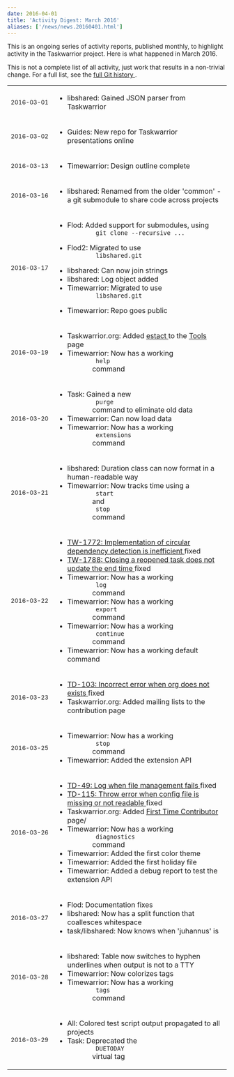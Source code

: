 ```yaml
---
date: 2016-04-01
title: 'Activity Digest: March 2016'
aliases: ['/news/news.20160401.html']
---
```

<div class="col-md-8 main">
 <div class="row">
  <p>
   This is an ongoing series of activity reports, published monthly,
            to highlight activity in the Taskwarrior project. Here is what
            happened in March 2016.
  </p>
  <p>
   This is not a complete list of all activity, just work that results
            in a non-trivial change. For a full list, see the
   <a href="https://git.tasktools.org/projects/TM/repos/task/commits?until=refs%2Fheads%2F2.6.0">
    full Git history
   </a>
   .
  </p>
  <table class="table table-striped table-compact">
   <tr>
    <td style="white-space: nowrap;">
     <small>
      2016-03-01
     </small>
    </td>
    <td>
     <ul>
      <li>
       libshared: Gained JSON parser from Taskwarrior
      </li>
     </ul>
    </td>
   </tr>
   <tr>
    <td>
     <small>
      2016-03-02
     </small>
    </td>
    <td>
     <ul>
      <li>
       Guides: New repo for Taskwarrior presentations online
      </li>
     </ul>
    </td>
   </tr>
   <tr>
    <td>
     <small>
      2016-03-13
     </small>
    </td>
    <td>
     <ul>
      <li>
       Timewarrior: Design outline complete
      </li>
     </ul>
    </td>
   </tr>
   <tr>
    <td>
     <small>
      2016-03-16
     </small>
    </td>
    <td>
     <ul>
      <li>
       libshared: Renamed from the older 'common' - a git submodule to share code across projects
      </li>
     </ul>
    </td>
   </tr>
   <tr>
    <td>
     <small>
      2016-03-17
     </small>
    </td>
    <td>
     <ul>
      <li>
       Flod: Added support for submodules, using
       <code>
        git clone --recursive ...
       </code>
      </li>
      <li>
       Flod2: Migrated to use
       <code>
        libshared.git
       </code>
      </li>
      <li>
       libshared: Can now join strings
      </li>
      <li>
       libshared: Log object added
      </li>
      <li>
       Timewarrior: Migrated to use
       <code>
        libshared.git
       </code>
      </li>
      <li>
       Timewarrior: Repo goes public
      </li>
     </ul>
    </td>
   </tr>
   <tr>
    <td>
     <small>
      2016-03-19
     </small>
    </td>
    <td>
     <ul>
      <li>
       Taskwarrior.org: Added
       <a href="https://github.com/envolyse/estact">
        estact
       </a>
       to the
       <a href="/tools/index.html">
        Tools
       </a>
       page
      </li>
      <li>
       Timewarrior: Now has a working
       <code>
        help
       </code>
       command
      </li>
     </ul>
    </td>
   </tr>
   <tr>
    <td>
     <small>
      2016-03-20
     </small>
    </td>
    <td>
     <ul>
      <li>
       Task: Gained a new
       <code>
        purge
       </code>
       command to eliminate old data
      </li>
      <li>
       Timewarrior: Can now load data
      </li>
      <li>
       Timewarrior: Now has a working
       <code>
        extensions
       </code>
       command
      </li>
     </ul>
    </td>
   </tr>
   <tr>
    <td>
     <small>
      2016-03-21
     </small>
    </td>
    <td>
     <ul>
      <li>
       libshared: Duration class can now format in a human-readable way
      </li>
      <li>
       Timewarrior: Now tracks time using a
       <code>
        start
       </code>
       and
       <code>
        stop
       </code>
       command
      </li>
     </ul>
    </td>
   </tr>
   <tr>
    <td>
     <small>
      2016-03-22
     </small>
    </td>
    <td>
     <ul>
      <li>
       <a href="https://bug.tasktools.org/browse/TW-1772">
        TW-1772: Implementation of circular dependency detection is inefficient
       </a>
       fixed
      </li>
      <li>
       <a href="https://bug.tasktools.org/browse/TW-1788">
        TW-1788: Closing a reopened task does not update the end time
       </a>
       fixed
      </li>
      <li>
       Timewarrior: Now has a working
       <code>
        log
       </code>
       command
      </li>
      <li>
       Timewarrior: Now has a working
       <code>
        export
       </code>
       command
      </li>
      <li>
       Timewarrior: Now has a working
       <code>
        continue
       </code>
       command
      </li>
      <li>
       Timewarrior: Now has a working default command
      </li>
     </ul>
    </td>
   </tr>
   <tr>
    <td>
     <small>
      2016-03-23
     </small>
    </td>
    <td>
     <ul>
      <li>
       <a href="https://bug.tasktools.org/browse/TD-103">
        TD-103: Incorrect error when org does not exists
       </a>
       fixed
      </li>
      <li>
       Taskwarrior.org: Added mailing lists to the contribution page
      </li>
     </ul>
    </td>
   </tr>
   <tr>
    <td>
     <small>
      2016-03-25
     </small>
    </td>
    <td>
     <ul>
      <li>
       Timewarrior: Now has a working
       <code>
        stop
       </code>
       command
      </li>
      <li>
       Timewarrior: Added the extension API
      </li>
     </ul>
    </td>
   </tr>
   <tr>
    <td>
     <small>
      2016-03-26
     </small>
    </td>
    <td>
     <ul>
      <li>
       <a href="https://bug.tasktools.org/browse/TD-49">
        TD-49: Log when file management fails
       </a>
       fixed
      </li>
      <li>
       <a href="https://bug.tasktools.org/browse/TD-115">
        TD-115: Throw error when config file is missing or not readable
       </a>
       fixed
      </li>
      <li>
       Taskwarrior.org: Added
       <a href="/docs/first_time.html">
        First Time Contributor
       </a>
       page/
      </li>
      <li>
       Timewarrior: Now has a working
       <code>
        diagnostics
       </code>
       command
      </li>
      <li>
       Timewarrior: Added the first color theme
      </li>
      <li>
       Timewarrior: Added the first holiday file
      </li>
      <li>
       Timewarrior: Added a debug report to test the extension API
      </li>
     </ul>
    </td>
   </tr>
   <tr>
    <td>
     <small>
      2016-03-27
     </small>
    </td>
    <td>
     <ul>
      <li>
       Flod: Documentation fixes
      </li>
      <li>
       libshared: Now has a split function that coallesces whitespace
      </li>
      <li>
       task/libshared: Now knows when 'juhannus' is
      </li>
     </ul>
    </td>
   </tr>
   <tr>
    <td>
     <small>
      2016-03-28
     </small>
    </td>
    <td>
     <ul>
      <li>
       libshared: Table now switches to hyphen underlines when output is not to a TTY
      </li>
      <li>
       Timewarrior: Now colorizes tags
      </li>
      <li>
       Timewarrior: Now has a working
       <code>
        tags
       </code>
       command
      </li>
     </ul>
    </td>
   </tr>
   <tr>
    <td>
     <small>
      2016-03-29
     </small>
    </td>
    <td>
     <ul>
      <li>
       All: Colored test script output propagated to all projects
      </li>
      <li>
       Task: Deprecated the
       <code>
        DUETODAY
       </code>
       virtual tag
      </li>
     </ul>
    </td>
   </tr>
  </table>
  <br/>
  <br/>
 </div>
</div>

